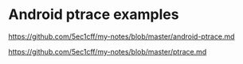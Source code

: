 # Android ptrace examples

https://github.com/5ec1cff/my-notes/blob/master/android-ptrace.md

https://github.com/5ec1cff/my-notes/blob/master/ptrace.md
